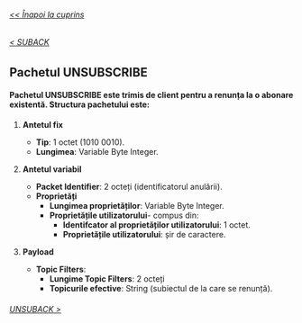 ###### [<< Înapoi la cuprins](../Cuprins.md)
######  [< SUBACK](12.%20SUBACK.md)
## Pachetul UNSUBSCRIBE
#### Pachetul UNSUBSCRIBE este trimis de client pentru a renunța la o abonare existentă. Structura pachetului este:

1. **Antetul fix**
    - **Tip**: 1 octet (1010 0010).
    - **Lungimea**: Variable Byte Integer.

2. **Antetul variabil**
    - **Packet Identifier**: 2 octeți (identificatorul anulării).
    - **Proprietăți**
        - **Lungimea proprietăților**: Variable Byte Integer.
        - **Proprietățile utilizatorului**- compus din:
            - **Identifcator al proprietăților utilizatorului**: 1 octet.
            - **Proprietățile utilizatorului**: șir de caractere.

3. **Payload**
    - **Topic Filters**: 
        - **Lungime Topic Filters**: 2 octeți
        - **Topicurile efective**: String (subiectul de la care se renunță).


###### [UNSUBACK >](14.%20UNSUBACK.md) 
